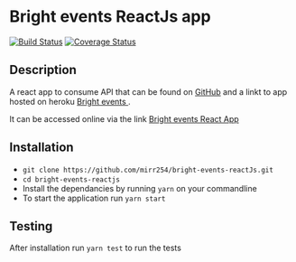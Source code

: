 # Bright events ReactJs app 

[![Build Status](https://travis-ci.org/mirr254/bright-events-reactJs.svg?branch=development)](https://travis-ci.org/mirr254/bright-events-reactJs) [![Coverage Status](https://coveralls.io/repos/github/mirr254/bright-events-reactJs/badge.svg?branch=development)](https://coveralls.io/github/mirr254/bright-events-reactJs?branch=development)


## Description
A react app to consume API that can be found on [GitHub](http://github.com/mirr254/Bright-events) and a linkt to app hosted on heroku [Bright events ](https://brighter-event.herokuapp.com).

It can be accessed online via the link [Bright events React App](https://st-bright-events-ui.herokuapp.com)

## Installation
- `git clone https://github.com/mirr254/bright-events-reactJs.git `
- `cd bright-events-reactjs`
- Install the dependancies by running `yarn` on your commandline
- To start the application run `yarn start`

## Testing
After installation run `yarn test` to run the tests

